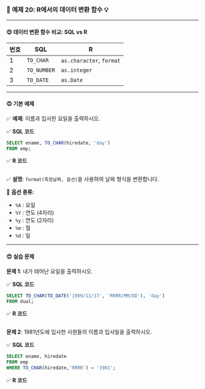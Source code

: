 ### 🎯 예제 20: R에서의 데이터 변환 함수 💡

---

#### **😊 데이터 변환 함수 비교: SQL vs R**

| 번호 | SQL          | R                         |
|----|--------------|--------------------------|
| 1  | `TO_CHAR`    | `as.character`, `format` |
| 2  | `TO_NUMBER`  | `as.integer`             |
| 3  | `TO_DATE`    | `as.Date`                |

---

#### **😊 기본 예제**

✅ **예제**: 이름과 입사한 요일을 출력하시오.

✅ **SQL 코드**
```sql
SELECT ename, TO_CHAR(hiredate, 'day')
FROM emp;
```

✅ **R 코드**
```r

```

✅ **설명**: `format(특정날짜, 옵션)`을 사용하여 날짜 형식을 변환합니다.

📌 **옵션 종류:**
- `%A` : 요일
- `%Y` : 연도 (4자리)
- `%y` : 연도 (2자리)
- `%m` : 월
- `%d` : 일

---

#### **😊 실습 문제**

**문제 1**: 내가 태어난 요일을 출력하시오.

✅ **SQL 코드**
```sql
SELECT TO_CHAR(TO_DATE('1999/11/17', 'RRRR/MM/DD'), 'day')
FROM dual;
```

✅ **R 코드**
```r

```

**문제 2**: 1981년도에 입사한 사원들의 이름과 입사일을 출력하시오.

✅ **SQL 코드**
```sql
SELECT ename, hiredate
FROM emp
WHERE TO_CHAR(hiredate,'RRRR') = '1981';
```

✅ **R 코드**
```r

```
